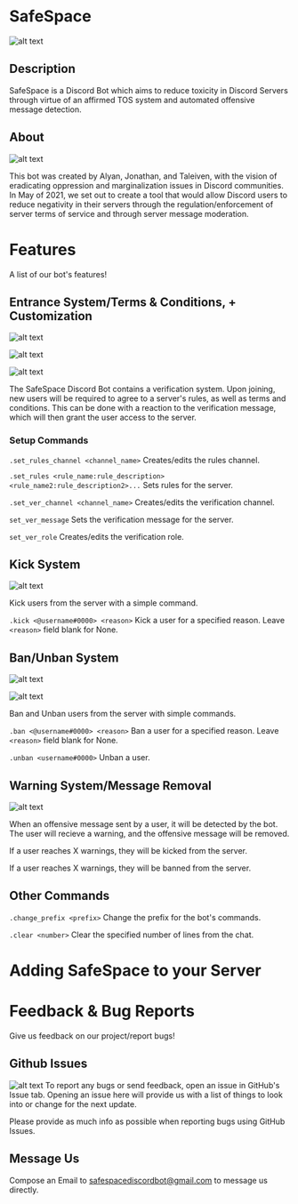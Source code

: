 # SafeSpace
![alt text](https://i.imgur.com/xWAlDiO.jpg)
## Description
SafeSpace is a Discord Bot which aims to reduce toxicity in Discord Servers through virtue of an affirmed TOS system and automated offensive message detection.

## About
![alt text](https://i.imgur.com/vR1OebY.png)

This bot was created by Alyan, Jonathan, and Taleiven, with the vision of eradicating oppression and marginalization issues in Discord communities. In May of 2021, we set out to create a tool that would allow Discord users to reduce negativity in their servers through the regulation/enforcement of server terms of service and through server message moderation.


# Features
A list of our bot's features!


## Entrance System/Terms & Conditions, + Customization
![alt text](https://i.imgur.com/8Tut5WY.png)

![alt text](https://i.imgur.com/tyXF8xe.png)

![alt text](https://i.imgur.com/QQqflk5.png)

The SafeSpace Discord Bot contains a verification system. Upon joining, new users will be required to agree to a server's rules, as well as terms and conditions. This can be done with a reaction to the verification message, which will then grant the user access to the server.
### Setup Commands
`.set_rules_channel <channel_name>` Creates/edits the rules channel.

`.set_rules <rule_name:rule_description>
<rule_name2:rule_description2>...` Sets rules for the server.

`.set_ver_channel <channel_name>` Creates/edits the verification channel.

`set_ver_message` Sets the verification message for the server.

`set_ver_role` Creates/edits the verification role.


## Kick System
![alt text](https://i.imgur.com/iPuaiD2.png)

Kick users from the server with a simple command.

`.kick <@username#0000> <reason>`
Kick a user for a specified reason. Leave `<reason>` field blank for None.

## Ban/Unban System
![alt text](https://i.imgur.com/KL1wqax.png)

![alt text](https://i.imgur.com/IGBM3Tz.png)

Ban and Unban users from the server with simple commands.

`.ban <@username#0000> <reason>`
Ban a user for a specified reason. Leave `<reason>` field blank for None.

`.unban <username#0000>`
Unban a user.

## Warning System/Message Removal
![alt text](https://i.imgur.com/zrPj543.png)

When an offensive message sent by a user, it will be detected by the bot. The user will recieve a warning, and the offensive message will be removed.

If a user reaches X warnings, they will be kicked from the server. 

If a user reaches X warnings, they will be banned from the server. 


## Other Commands
`.change_prefix <prefix>` Change the prefix for the bot's commands.

`.clear <number>` Clear the specified number of lines from the chat.

# Adding SafeSpace to your Server



# Feedback & Bug Reports
Give us feedback on our project/report bugs!
## Github Issues
![alt text](https://i.imgur.com/0riqJM2.png)
To report any bugs or send feedback, open an issue in GitHub's Issue tab. Opening an issue here will provide us with a list of things to look into or change for the next update.

Please provide as much info as possible when reporting bugs using GitHub Issues.


## Message Us
Compose an Email to safespacediscordbot@gmail.com to message us directly.
